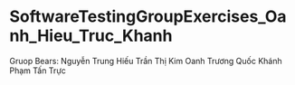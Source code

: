 # SoftwareTestingGroupExercises_Oanh_Hieu_Truc_Khanh
Gruop Bears: Nguyễn Trung Hiếu 
             Trần Thị Kim Oanh
             Trương Quốc Khánh
             Phạm Tấn Trực
